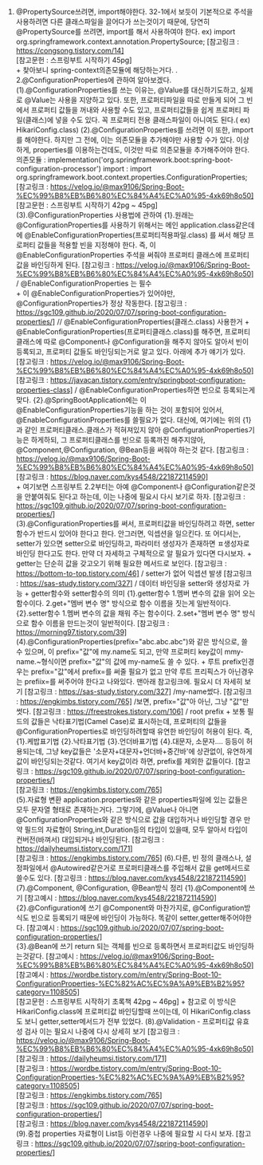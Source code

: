1. @PropertySource쓰려면, import해야한다.
    32-1에서 보듯이 기본적으로 주석을 사용하려면 다른 클래스파일을 끌어다가 쓰는것이기 때문에,
    당연히 @PropertySource를 쓰려면, import를 해서 사용하여야 한다.
    ex) import org.springframework.context.annotation.PropertySource;
    [참고링크 : https://congsong.tistory.com/14]    
    [참고문헌 : 스프링부트 시작하기 45pg]   
    +
    찾아보니 spring-context의존모듈에 해당하는거다.
.
2.@ConfigurationProperties에 관하여 알아보겠다.
    (1).@ConfigurationProperties를 쓰는 이유는, @Value를 대신하기도하고, 실제로 @Value는 사용을 지양하고 있다.
        또한, 프로퍼티파일을 따로 만들게 되어 그 빈에서 프로퍼티 값들을 꺼내와 사용할 수도 있고, 프로퍼티값들을 쉽게
        프로퍼티 파일(클래스)에 넣을 수도 있다. 꼭 프로퍼티 전용 클래스파일이 아니여도 된다.( ex) HikariConfig.class)
    (2).@ConfigurationProperties를 쓰려면 이 또한, import를 해야한다. 하지만 그 전에, 이는 의존모듈을 추가해야만
        사용할 수가 있다. 이상하게, properties를 이용하는건데도, 이것만 따로 의존모듈을 추가해주어야 한다.
        의존모듈 : implementation('org.springframework.boot:spring-boot-configuration-processor')
        import : import org.springframework.boot.context.properties.ConfigurationProperties;
        [참고링크 : https://velog.io/@max9106/Spring-Boot-%EC%99%B8%EB%B6%80%EC%84%A4%EC%A0%95-4xk69h8o50]   
        [참고문헌 : 스프링부트 시작하기 42pg ~ 45pg]    
    (3).@ConfigurationProperties 사용법에 관하여
        {1}.원래는 @ConfigurationProperties를 사용하기 위해서는 메인 application.class같은데에 @EnableConfigurationProperties(프로퍼티적용파일.class)
            를 써서 해당 프로퍼티 값들을 적용할 빈을 지정해야 한다. 즉, 이 @EnableConfigurationProperties 주석을 써줘야
            프로퍼티 클래스에 프로퍼티 값을 바인딩하게 된다.
            [참고링크 : https://velog.io/@max9106/Spring-Boot-%EC%99%B8%EB%B6%80%EC%84%A4%EC%A0%95-4xk69h8o50] / @EnableConfigurationProperties 는 필수  
            +
            이 @EnableConfigurationProperties가 있어야만, @ConfigurationProperties가 정상 작동한다.
            [참고링크 : https://sgc109.github.io/2020/07/07/spring-boot-configuration-properties/] // @EnableConfigurationProperties(클래스.class) 사용한거
            +
            @EnableConfigurationProperties(프로퍼티클래스.class)를 해주면, 프로퍼티 클래스에 따로 @Component나 @Configuration을 해주지 않아도
            알아서 빈이 등록되고, 프로퍼티 값들도 바인딩되는거로 알고 있다. 아래에 추가 얘기가 있다.
            [참고링크 : https://velog.io/@max9106/Spring-Boot-%EC%99%B8%EB%B6%80%EC%84%A4%EC%A0%95-4xk69h8o50]   
            [참고링크 : https://javacan.tistory.com/entry/springboot-configuration-properties-class] / @EnableConfigurationProperties하면 빈으로 등록되는게 맞다.
        {2}.@SpringBootApplication에는 이 @EnableConfigurationProperties기능을 하는 것이 포함되어 있어서,
            @EnableConfigurationProperties를 쓸필요가 없다. 대신에, 여기에는 위의 {1}과 같인 프로퍼티클래스.클래스가 적혀져있지 않아
            @ConfigurationProperties기능은 하게하되, 그 프로퍼티클래스를 빈으로 등록까진 해주지않아, @Component,@Configuration, @Bean등을
            써줘야 하는것 같다.
            [참고링크 : https://velog.io/@max9106/Spring-Boot-%EC%99%B8%EB%B6%80%EC%84%A4%EC%A0%95-4xk69h8o50]   
            [참고링크 : https://blog.naver.com/kys4548/221872114590]   
            +
            여기보면 스프링부트 2.2부터는 아예 @Component나 @Configuration같은것을 안붙여줘도 된다고 하는데, 이는 나중에 필요시
            다시 보기로 하자.
            [참고링크 : https://sgc109.github.io/2020/07/07/spring-boot-configuration-properties/]  
        (3).@ConfigurationProperties를 써서, 프로퍼티값을 바인딩하려고 하면, setter함수가 반드시 있어야 한다고 한다.
            안그러면, 익셉션을 일으킨다. 또 어디서는, setter가 있으면 setter으로 바인딩하고, 파라미터 생성자가 존재하면 ㅍ생성자로
            바인딩 한다고도 한다.
            만약 더 자세하고 구체적으로 알 필요가 있다면 다시보자.
            +
            getter는 단순히 값을 갖고오기 위해 필요한 메서드로 보인다.
            [참고링크 : https://bottom-to-top.tistory.com/46] / setter가 없어 익셉션 발생
            [참고링크 : https://sas-study.tistory.com/327] / 데이터 바인딩을 setter와 생성자로 가능
            +
            getter함수와 setter함수의 의미
                {1}.getter함수
                    1.멤버 변수의 값을 읽어 오는 함수이다.
                    2.get+"멤버 변수 명" 방식으로 함수 이름을 짓는게 일반적이다.
                {2}.setter함수
                    1.멤버 변수의 값을 채워 주는 함수이다.
                    2.set+"멤버 변수 명" 방식으로 함수 이름을 만드는것이 일반적이다.
            [참고링크 : https://morning97.tistory.com/39]
        (4).@ConfigurationProperties(prefix="abc.abc.abc")와 같은 방식으로, 쓸 수 있으며,
            이 prefix="값"에 my.name도 되고, 만약 프로퍼티 key값이 mmy-name.~형식이면 prefix="값"의 값에
            my-name도 쓸 수 있다.
            +
            루트 prefix인경우는 prefix="값"에서 prefix=를 써줄 필요가 없고 만약 루트 프리픽스가 아닌경우는
            prefiix=를 써주어야 한다고 나와있다. 맨아래 참고링크에. 필요시 더 자세히 보기
            [참고링크 : https://sas-study.tistory.com/327] /my-name썼다.
            [참고링크 : https://engkimbs.tistory.com/765] /보면, prefix="값"아 아닌, 그냥 "값"만 썻다.
            [참고링크 : https://freestrokes.tistory.com/106] / root prefix
            +
            보통 필드의 값들은 낙타표기법(Camel Case)로 표시하는데, 프로퍼티의 값들을 @ConfigurationProperties로
            바인딩하려할때 유연한 바인딩이 허용이 된다. 즉,
                {1}.케밥표기법
                {2}.낙타표기법
                {3}.언더바표기법
                {4}.대문자, 소문자....
            등등이 허용되는데, 그냥 key값들은 '소문자+대문자+언더바+중간바'에 상관없이, 유연하게 값이 바인딩되는것같다.
            여기서 key값이라 하면, prefix를 제외한 값들이다. 
            [참고링크 : https://sgc109.github.io/2020/07/07/spring-boot-configuration-properties/]   
            [참고링크 : https://engkimbs.tistory.com/765]   
        (5).자료형 변환
            application.properties와 같은 properties파일에 있는 값들은 모두 문자열 형태로 존재하는거다. 그렇기에, @Value나
            아니면 @ConfigurationProperties와 같은 방식으로 값을 대입하거나 바인딩할 경우 만약 필드의 자료형이 String,int,Duration등의
            타입이 있을때, 모두 알아서 타입이 컨버전(바껴서) 대입되거나 바인딩된다.
            [참고링크 : https://dailyheumsi.tistory.com/171]   
            [참고링크 : https://engkimbs.tistory.com/765]
        (6).다른, 빈 정의 클래스나, 설정파일에서 @Autowired같은거로 프로퍼티클래스를 주입해서 값을 get메서드로
            쓸수도 있다.
            [참고링크 : https://blog.naver.com/kys4548/221872114590]   
        (7).@Component, @Configuration, @Bean방식 정리 
            {1}.@Component에 쓰기
                [참고예시 : https://blog.naver.com/kys4548/221872114590]
            {2}.@Configuration에 쓰기
                @Component와 마찬가지로, @Configuration방식도 빈으로 등록되기 때문에 바인딩이 가능하다. 똑같이 setter,getter해주어야한다.
                [참고예시 : https://sgc109.github.io/2020/07/07/spring-boot-configuration-properties/]   
            {3}.@Bean에 쓰기
                return 되는 객체를 빈으로 등록하면서 프로퍼티값도 바인딩하는것같다.
                [참고예시 : https://velog.io/@max9106/Spring-Boot-%EC%99%B8%EB%B6%80%EC%84%A4%EC%A0%95-4xk69h8o50]   
                [참고예시 : https://wordbe.tistory.com/m/entry/Spring-Boot-10-ConfigurationProperties-%EC%82%AC%EC%9A%A9%EB%B2%95?category=1108505]   
                [참고문헌 : 스프링부트 시작하기 초록책 42pg ~ 46pg]
                +
                참고로 이 방식은 HikariConfig.class에 프로퍼티값 바인딩할때 쓰이는데, 이 HikariConfig.class도
                보니 getter,setter메서드가 전부 있었다.
        (8).@Validation - 프로퍼티값 유효성 검사
            이는 필요시 나중에 다시 상세히 보기
            [참고링크 : https://velog.io/@max9106/Spring-Boot-%EC%99%B8%EB%B6%80%EC%84%A4%EC%A0%95-4xk69h8o50]   
            [참고링크 : https://dailyheumsi.tistory.com/171]   
            [참고링크 : https://wordbe.tistory.com/m/entry/Spring-Boot-10-ConfigurationProperties-%EC%82%AC%EC%9A%A9%EB%B2%95?category=1108505]   
            [참고링크 : https://engkimbs.tistory.com/765]  
            [참고링크 : https://sgc109.github.io/2020/07/07/spring-boot-configuration-properties/]    
            [참고링크 : https://blog.naver.com/kys4548/221872114590]   
        (9).중첩 properties
            자료형이 List<String>등 이런경우
            나중에 필요할 시 다시 보자.
            [참고링크 : https://sgc109.github.io/2020/07/07/spring-boot-configuration-properties/]
       